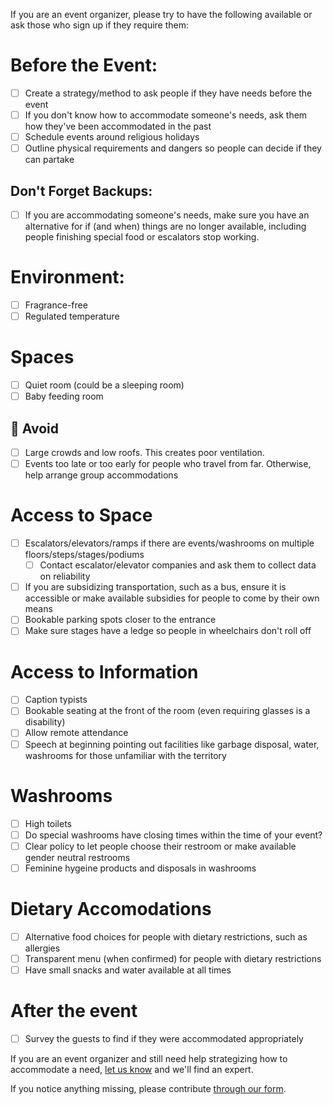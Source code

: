 If you are an event organizer, please try to have the following available or ask those who sign up if they require them:

# Before the Event:
- [ ] Create a strategy/method to ask people if they have needs before the event
- [ ] If you don't know how to accommodate someone's needs, ask them how they've been accommodated in the past
- [ ] Schedule events around religious holidays
- [ ] Outline physical requirements and dangers so people can decide if they can partake

## Don't Forget Backups: 
- [ ] If you are accommodating someone's needs, make sure you have an alternative for if (and when) things are no longer available, including people finishing special food or escalators stop working.

# Environment:
- [ ] Fragrance-free
- [ ] Regulated temperature

# Spaces
- [ ] Quiet room (could be a sleeping room)
- [ ] Baby feeding room

## 🚫 Avoid
- [ ] Large crowds and low roofs. This creates poor ventilation.
- [ ] Events too late or too early for people who travel from far. Otherwise, help arrange group accommodations

# Access to Space
- [ ] Escalators/elevators/ramps if there are events/washrooms on multiple floors/steps/stages/podiums
    - [ ] Contact escalator/elevator companies and ask them to collect data on reliability
- [ ] If you are subsidizing transportation, such as a bus, ensure it is accessible or make available subsidies for people to come by their own means
- [ ] Bookable parking spots closer to the entrance
- [ ] Make sure stages have a ledge so people in wheelchairs don't roll off

# Access to Information
- [ ] Caption typists
- [ ] Bookable seating at the front of the room (even requiring glasses is a disability)
- [ ] Allow remote attendance
- [ ] Speech at beginning pointing out facilities like garbage disposal, water, washrooms for those unfamiliar with the territory

# Washrooms
- [ ] High toilets
- [ ] Do special washrooms have closing times within the time of your event?
- [ ] Clear policy to let people choose their restroom or make available gender neutral restrooms
- [ ] Feminine hygeine products and disposals in washrooms

# Dietary Accomodations
- [ ] Alternative food choices for people with dietary restrictions, such as allergies
- [ ] Transparent menu (when confirmed) for people with dietary restrictions
- [ ] Have small snacks and water available at all times

# After the event
- [ ] Survey the guests to find if they were accommodated appropriately 


If you are an event organizer and still need help strategizing how to accommodate a need, [let us know](https://goo.gl/forms/g8yYdS68aOAIo6ll1) and we'll find an expert.

If you notice anything missing, please contribute [through our form](https://goo.gl/forms/NIj3MaOZO169sHWJ3).
